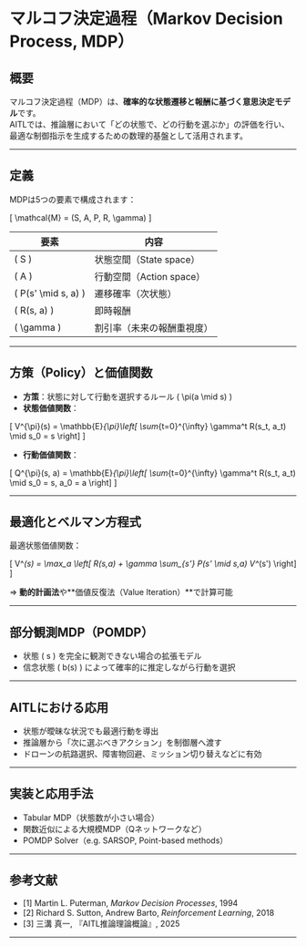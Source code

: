 
# マルコフ決定過程（Markov Decision Process, MDP）

## 概要

マルコフ決定過程（MDP）は、**確率的な状態遷移と報酬に基づく意思決定モデル**です。  
AITLでは、推論層において「どの状態で、どの行動を選ぶか」の評価を行い、  
最適な制御指示を生成するための数理的基盤として活用されます。

---

## 定義

MDPは5つの要素で構成されます：

\[
\mathcal{M} = (S, A, P, R, \gamma)
\]

| 要素 | 内容 |
|------|------|
| \( S \) | 状態空間（State space） |
| \( A \) | 行動空間（Action space） |
| \( P(s' \mid s, a) \) | 遷移確率（次状態） |
| \( R(s, a) \) | 即時報酬 |
| \( \gamma \) | 割引率（未来の報酬重視度） |

---

## 方策（Policy）と価値関数

- **方策**：状態に対して行動を選択するルール \( \pi(a \mid s) \)  
- **状態価値関数**：

\[
V^{\pi}(s) = \mathbb{E}_{\pi}\left[ \sum_{t=0}^{\infty} \gamma^t R(s_t, a_t) \mid s_0 = s \right]
\]

- **行動価値関数**：

\[
Q^{\pi}(s, a) = \mathbb{E}_{\pi}\left[ \sum_{t=0}^{\infty} \gamma^t R(s_t, a_t) \mid s_0 = s, a_0 = a \right]
\]

---

## 最適化とベルマン方程式

最適状態価値関数：

\[
V^*(s) = \max_a \left[ R(s,a) + \gamma \sum_{s'} P(s' \mid s,a) V^*(s') \right]
\]

⇒ **動的計画法**や**価値反復法（Value Iteration）**で計算可能

---

## 部分観測MDP（POMDP）

- 状態 \( s \) を完全に観測できない場合の拡張モデル  
- 信念状態 \( b(s) \) によって確率的に推定しながら行動を選択

---

## AITLにおける応用

- 状態が曖昧な状況でも最適行動を導出  
- 推論層から「次に選ぶべきアクション」を制御層へ渡す  
- ドローンの航路選択、障害物回避、ミッション切り替えなどに有効

---

## 実装と応用手法

- Tabular MDP（状態数が小さい場合）  
- 関数近似による大規模MDP（Qネットワークなど）  
- POMDP Solver（e.g. SARSOP, Point-based methods）

---

## 参考文献

- [1] Martin L. Puterman, *Markov Decision Processes*, 1994  
- [2] Richard S. Sutton, Andrew Barto, *Reinforcement Learning*, 2018  
- [3] 三溝 真一, 『AITL推論理論概論』, 2025  

---


